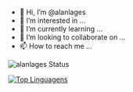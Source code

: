 - 👋 Hi, I’m @alanlages
- 👀 I’m interested in ...
- 🌱 I’m currently learning ...
- 💞️ I’m looking to collaborate on ...
- 📫 How to reach me ...



![alanlages Status](https://github-readme-stats.vercel.app/api?username=alanlages&show_icons=true)

[![Top Linguagens](https://github-readme-stats.vercel.app/api/top-langs/?username=alanlages&layout=compact)](https://github.com/alanlages/github-readme-stats)

<!---
alanlages/alanlages is a ✨ special ✨ repository because its `README.md` (this file) appears on your GitHub profile.
You can click the Preview link to take a look at your changes.
--->
